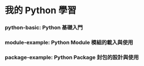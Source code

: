 # 我的 Python 學習

### python-basic: Python 基礎入門

### module-example: Python Module 模組的載入與使用

### package-example: Python Package 封包的設計與使用

